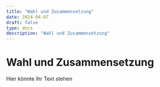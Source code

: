 ```yaml
---
title: "Wahl und Zusammensetzung"
date: 2024-04-07
draft: false
type: docs
description: "Wahl und Zusammensetzung"
---
```


# Wahl und Zusammensetzung

Hier könnte Ihr Text stehen